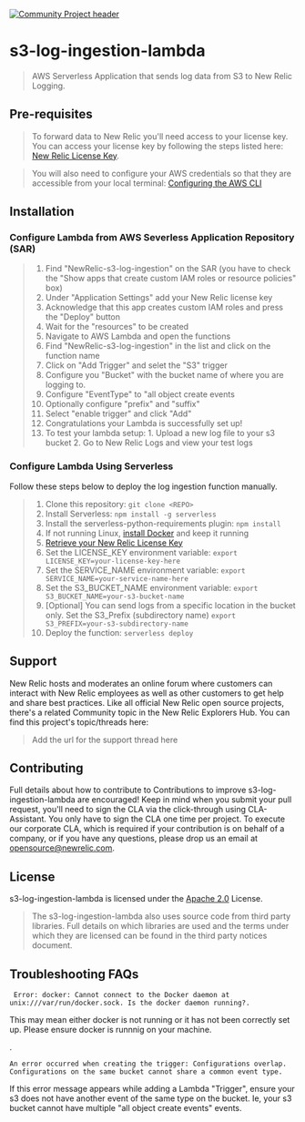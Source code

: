 [![Community Project header](https://github.com/newrelic/open-source-office/raw/master/examples/categories/images/Community_Project.png)](https://github.com/newrelic/open-source-office/blob/master/examples/categories/index.md#community-project)



# s3-log-ingestion-lambda

>AWS Serverless Application that sends log data from S3 to New Relic Logging.

## Pre-requisites

>To forward data to New Relic you'll need access to your license key. You can access your license key by following the steps listed here: [New Relic License Key](https://docs.newrelic.com/docs/accounts/install-new-relic/account-setup/license-key).

>You will also need to configure your AWS credentials so that they are accessible from your local terminal: [Configuring the AWS CLI](https://docs.aws.amazon.com/cli/latest/userguide/cli-chap-configure.html)

## Installation

### Configure Lambda from AWS Severless Application Repository (SAR)

> 1. Find "NewRelic-s3-log-ingestion" on the SAR (you have to check the "Show apps that create custom IAM roles or resource policies" box)
> 2. Under "Application Settings" add your New Relic license key
> 3. Acknowledge that this app creates custom IAM roles and press the "Deploy" button
> 4. Wait for the "resources" to be created
> 5. Navigate to AWS Lambda and open the functions
> 6. Find "NewRelic-s3-log-ingestion" in the list and click on the function name
> 7. Click on "Add Trigger" and selet the "S3" trigger
> 8. Configure you "Bucket" with the bucket name of where you are logging to. 
> 9. Configure "EventType" to "all object create events
> 10. Optionally configure "prefix" and "suffix"
> 11. Select "enable trigger" and click "Add"
> 12. Congratulations your Lambda is successfully set up!
> 13. To test your lambda setup:
     1. Upload a new log file to your s3 bucket
    2. Go to New Relic Logs and view your test logs


### Configure Lambda Using Serverless

Follow these steps below to deploy the log ingestion function manually. 

> 1. Clone this repository: `git clone <REPO>`
> 2. Install Serverless: `npm install -g serverless`
> 3. Install the serverless-python-requirements plugin: `npm install`
> 4. If not running Linux, [install Docker](https://docs.docker.com/install/) and keep it running
> 5. [Retrieve your New Relic License Key](https://docs.newrelic.com/docs/accounts/install-new-relic/account-setup/license-key)
> 6. Set the LICENSE_KEY environment variable: `export LICENSE_KEY=your-license-key-here`
> 7. Set the SERVICE_NAME environment variable: `export SERVICE_NAME=your-service-name-here`
> 8. Set the S3_BUCKET_NAME environment variable: `export S3_BUCKET_NAME=your-s3-bucket-name`
> 9. [Optional] You can send logs from a specific location in the bucket only. Set the S3_Prefix (subdirectory name) `export S3_PREFIX=your-s3-subdirectory-name`
> 10. Deploy the function: `serverless deploy`
 


## Support

New Relic hosts and moderates an online forum where customers can interact with New Relic employees as well as other customers to get help and share best practices. Like all official New Relic open source projects, there's a related Community topic in the New Relic Explorers Hub. You can find this project's topic/threads here:

>Add the url for the support thread here

## Contributing
Full details about how to contribute to
Contributions to improve s3-log-ingestion-lambda are encouraged! Keep in mind when you submit your pull request, you'll need to sign the CLA via the click-through using CLA-Assistant. You only have to sign the CLA one time per project.
To execute our corporate CLA, which is required if your contribution is on behalf of a company, or if you have any questions, please drop us an email at opensource@newrelic.com.

## License
s3-log-ingestion-lambda is licensed under the [Apache 2.0](http://apache.org/licenses/LICENSE-2.0.txt) License.
> The s3-log-ingestion-lambda also uses source code from third party libraries. Full details on which libraries are used and the terms under which they are licensed can be found in the third party notices document.

## Troubleshooting FAQs

```bash:
 Error: docker: Cannot connect to the Docker daemon at unix:///var/run/docker.sock. Is the docker daemon running?.
```
This may mean either docker is not running or it has not been correctly set up. Please ensure docker is runnnig on your machine.


.

```bash:
An error occurred when creating the trigger: Configurations overlap. Configurations on the same bucket cannot share a common event type.
```
If this error message appears while adding a Lambda "Trigger", ensure your s3 does not have another event of the same type on the bucket.
Ie, your s3 bucket cannot have multiple "all object create events" events. 


